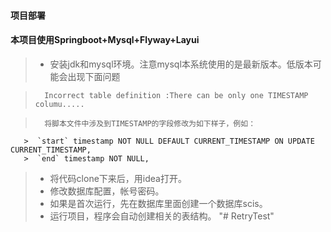 #### 项目部署

#### 本项目使用Springboot+Mysql+Flyway+Layui

>  *  安装jdk和mysql环境。注意mysql本系统使用的是最新版本。低版本可能会出现下面问题

>       Incorrect table definition :There can be only one TIMESTAMP columu.....

>       将脚本文件中涉及到TIMESTAMP的字段修改为如下样子，例如：
       
       >  `start` timestamp NOT NULL DEFAULT CURRENT_TIMESTAMP ON UPDATE CURRENT_TIMESTAMP,
       >  `end` timestamp NOT NULL,
>  *  将代码clone下来后，用idea打开。</br>
>  *  修改数据库配置，帐号密码。
>  *  如果是首次运行，先在数据库里面创建一个数据库scis。
>  *  运行项目，程序会自动创建相关的表结构。
"# RetryTest" 
